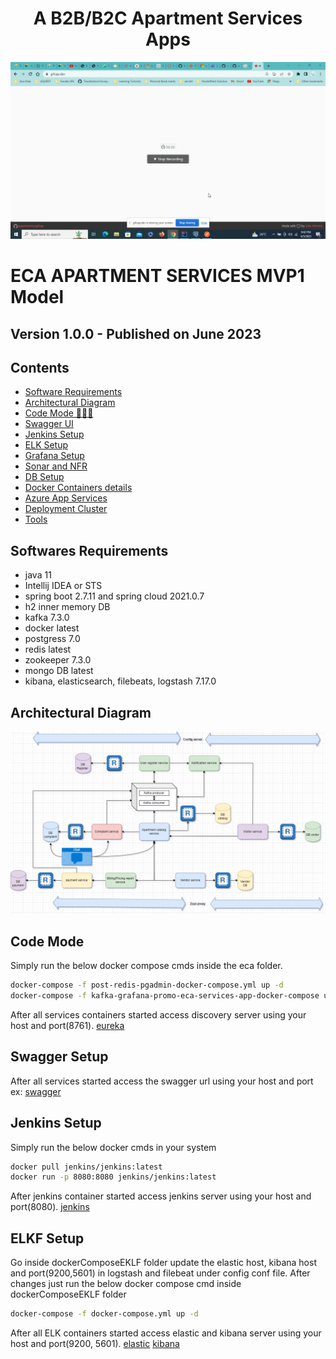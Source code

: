 <h1 align="center">A B2B/B2C Apartment Services Apps</h1>

<img alt="MVP1 model" src="eca-apartment-services.gif"> </img>

ECA APARTMENT SERVICES MVP1 Model
=============================

## Version 1.0.0 - Published on June 2023

## Contents
- [Software Requirements](#softwares-requirements)
- [Architectural Diagram](#architectural-diagram)
- [Code Mode 👨🏽‍💻](#code-mode)
- [Swagger UI](#swagger-setup)
- [Jenkins Setup](#jenkins-setup)
- [ELK Setup](#elkf-setup)
- [Grafana Setup](#grafana-setup-)
- [Sonar and NFR](#sonarqube-)
- [DB Setup](#db-setup-)
- [Docker Containers details](#docker-)
- [Azure App Services](#azure-app-service-)
- [Deployment Cluster](#deployment-)
- [Tools](#tools)

## Softwares Requirements
- java 11 
- Intellij IDEA or STS
- spring boot 2.7.11 and spring cloud 2021.0.7
- h2 inner memory DB
- kafka 7.3.0
- docker latest
- postgress 7.0
- redis latest
- zookeeper 7.3.0
- mongo DB latest
- kibana, elasticsearch, filebeats, logstash 7.17.0

## Architectural Diagram
<img alt="MVP1 model" src="eca-arch-diagram.jpg"> </img>

## Code Mode

Simply run the below docker compose cmds inside the eca folder.

```bash
docker-compose -f post-redis-pgadmin-docker-compose.yml up -d
docker-compose -f kafka-grafana-promo-eca-services-app-docker-compose up -d
```
After all services containers started access discovery server using your host and port(8761).
[eureka](https://localhost:8761/)

## Swagger Setup

After all services started access the swagger url using your host and port ex:
[swagger](https://localhost:6090/swagger-ui/index.html/)
## Jenkins Setup

Simply run the below docker cmds in your system

```bash
docker pull jenkins/jenkins:latest
docker run -p 8080:8080 jenkins/jenkins:latest
```
After jenkins container started access jenkins server using your host and port(8080).
[jenkins](https://localhost:8080/)

## ELKF Setup

Go inside dockerComposeEKLF folder update the elastic host, kibana host and port(9200,5601) in logstash and filebeat under config conf file.
After changes just run the below docker compose cmd inside dockerComposeEKLF folder

```bash
docker-compose -f docker-compose.yml up -d
```
After all ELK containers started access elastic and kibana server using your host and port(9200, 5601).
[elastic](https://localhost:9200/)
[kibana](https://localhost:5601/)



